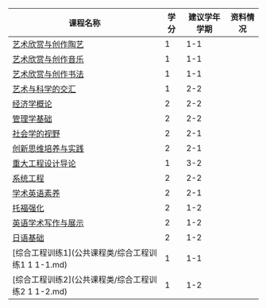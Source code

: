 | 课程名称 | 学分 | 建议学年学期 | 资料情况 |
| --- | --- | --- | --- |
| [艺术欣赏与创作陶艺](艺术类课程/艺术欣赏与创作陶艺111.md) | 1 | 1-1 |  |
| [艺术欣赏与创作音乐](艺术类课程/艺术欣赏与创作音乐111.md) | 1 | 1-1 |  |
| [艺术欣赏与创作书法](艺术类课程/艺术欣赏与创作书法111.md) | 1 | 1-1 |  |
| [艺术与科学的交汇](艺术类课程/艺术与科学的交汇122.md) | 1 | 2-2 |  |
| [经济学概论](社科类课程/经济学概论222.md) | 2 | 2-2 |  |
| [管理学基础](社科类课程/管理学基础222.md) | 2 | 2-2 |  |
| [社会学的视野](社科类课程/社会学的视野221.md) | 2 | 2-1 |  |
| [创新思维培养与实践](社科类课程/创新思维培养与实践221.md) | 2 | 2-1 |  |
| [重大工程设计导论](系统科学课/重大工程设计导论132.md) | 1 | 3-2 |  |
| [系统工程](系统科学课/系统工程222.md) | 2 | 2-2 |  |
| [学术英语素养](公共课程类/学术英语素养211.md) | 2 | 2-1 |  |
| [托福强化](公共课程类/托福强化212.md) | 2 | 1-2 |  |
| [英语学术写作与展示](公共课程类/英语学术写作与展示212.md) | 2 | 1-2 |  |
| [日语基础](公共课程类/日语基础212.md) | 2 | 1-2 |  |
| [综合工程训练1](公共课程类/综合工程训练1 1 1-1.md) | 1 | 1-1 |  |
| [综合工程训练2](公共课程类/综合工程训练2 1 1-2.md) | 1 | 1-2 |  |

